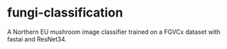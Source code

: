 # fungi-classification
A Northern EU mushroom image classifier trained on a FGVCx dataset with fastai and ResNet34.
